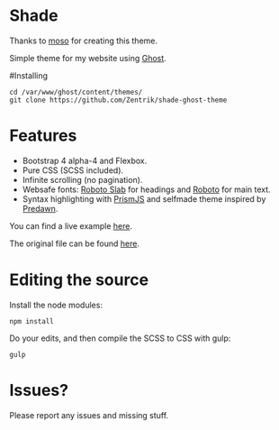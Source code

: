 # Shade

Thanks to [moso](https://github.com/moso/shade-ghost-theme) for creating this theme.

Simple theme for my website using [Ghost](http://github.com/tryghost/ghost/).

#Installing

```
cd /var/www/ghost/content/themes/
git clone https://github.com/Zentrik/shade-ghost-theme
```

# Features

- Bootstrap 4 alpha-4 and Flexbox.
- Pure CSS (SCSS included).
- Infinite scrolling (no pagination).
- Websafe fonts: [Roboto Slab](https://fonts.google.com/specimen/Roboto+Slab) for headings and [Roboto](https://fonts.google.com/specimen/Roboto) for main text.
- Syntax highlighting with [PrismJS](https://github.com/PrismJS/prism) and selfmade theme inspired by [Predawn](https://github.com/jamiewilson/predawn).

You can find a live example [here](https://neonnuke.tech).

The original file can be found [here](https://ghost.moso.io).

# Editing the source
Install the node modules:
```
npm install
```

Do your edits, and then compile the SCSS to CSS with gulp:
```
gulp
```

# Issues?
Please report any issues and missing stuff.
